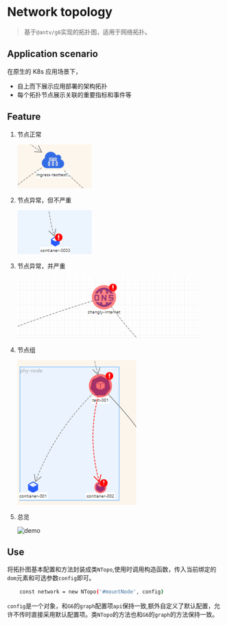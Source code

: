 # Network topology

> 基于`@antv/g6`实现的拓扑图，适用于网络拓扑。

## Application scenario

在原生的 K8s 应用场景下，

- 自上而下展示应用部署的架构拓扑
- 每个拓扑节点展示关联的重要指标和事件等

## Feature

1. 节点正常

    ![demo](src/assets/ok.gif)

2. 节点异常，但不严重

    ![demo](src/assets/warning.gif)

3. 节点异常，并严重

    ![demo](src/assets/error.gif)

4. 节点组

    ![demo](src/assets/combo.gif)

5. 总览

    ![demo](src/assets/demo.gif)

## Use

将拓扑图基本配置和方法封装成类`NTopo`,使用时调用构造函数，传入当前绑定的`dom`元素和可选参数`config`即可。

```bash
    const network = new NTopo('#mountNode', config)
```

`config`是一个对象，和`G6`的`graph`配置项`api`保持一致,额外自定义了默认配置，允许不传时直接采用默认配置项。类`NTopo`的方法也和`G6`的`graph`的方法保持一致。
